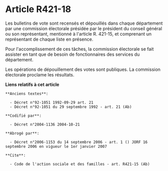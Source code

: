 # Article R421-18

Les bulletins de vote sont recensés et dépouillés dans chaque département par une commission électorale présidée par le
président du conseil général ou son représentant, mentionné à l'article R. 421-15, et comprenant un représentant de chaque
liste en présence.

Pour l'accomplissement de ces tâches, la commission électorale se fait assister en tant que de besoin de fonctionnaires des
services du département.

Les opérations de dépouillement des votes sont publiques. La commission électorale proclame les résultats.

**Liens relatifs à cet article**

	**Anciens textes**:

	  - Décret n°92-1051 1992-09-29 art. 21
	  - Décret n°92-1051 du 29 septembre 1992 - art. 21 (Ab)

	**Codifié par**:

	  - Décret n°2004-1136 2004-10-21

	**Abrogé par**:

	  - Décret n°2006-1153 du 14 septembre 2006 - art. 1 () JORF 16 septembre 2006 en vigueur le 1er janvier 2007

	**Cite**:

	  - Code de l'action sociale et des familles - art. R421-15 (Ab)
